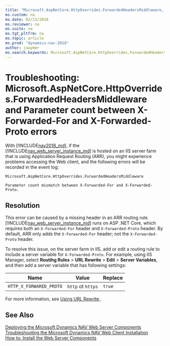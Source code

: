```yaml
---
title: "Microsoft.AspNetCore.HttpOverrides.ForwardedHeadersMiddleware, parameter count mismatch error"
ms.custom: na
ms.date: 02/13/2018
ms.reviewer: na
ms.suite: na
ms.tgt_pltfrm: na
ms.topic: article
ms.prod: "dynamics-nav-2018"
author: jswymer
ms.search.keywords: Microsoft.AspNetCore.HttpOverrides.ForwardedHeadersMiddleware, Parameter count mismatch between X-Forwarded-For and X-Forwarded-Proto
---
```

# Troubleshooting: Microsoft.AspNetCore.HttpOverrides.ForwardedHeadersMiddleware and Parameter count between X-Forwarded-For and X-Forwarded-Proto errors 

With [!INCLUDE[nav2018_md](includes/nav2018_md.md)], if the [!INCLUDE[nav_web_server_instance_md](includes/nav_web_server_instance_md.md)] is hosted on an IIS server farm that is using Application Request Routing (ARR), you might experience problems accessing the Web client, and the following errors will be recorded in the event log:

`Microsoft.AspNetCore.HttpOverrides.ForwardedHeadersMiddleware`

`Parameter count mismatch between X-Forwarded-For and X-Forwarded-Proto.`

## Resolution  
This error can be caused by a missing header in an ARR routing rule. [!INCLUDE[nav_web_server_instance_md](includes/nav_web_server_instance_md.md)] runs on ASP .NET Core, which requires both an `X-Forwarded-For` header and `X-Forwarded-Proto` header. By default, ARR only adds the `X-Forwarded-For` header; not the `X-Forwarded-Proto` header.

To resolve this issue, on the server farm in IIS, add or edit a routing rule to include a server variable for `X-Forwarded-Proto`. For example, using IIS Manager, select **Routihg Rules** > **URL Rewrite** > **Edit** > **Server Variables**, and then add a server variable that has  following settings: 

|  Name  |  Value  |  Replace  |
|--------|---------|-----------|
|`HTTP_X_FORWARED_PROTO`|`http` ot `https`|`true`|

For more information, see [Using URL Rewrite ](https://docs.microsoft.com/iis/extensions/url-rewrite-module/using-url-rewrite-module-20).
  
## See Also  
 [Deploying the Microsoft Dynamics NAV Web Server Components](Deploying-the-Microsoft-Dynamics-NAV-Web-Server-Components.md)   
 [Troubleshooting the Microsoft Dynamics NAV Web Client Installation](Troubleshooting-the-Microsoft-Dynamics-NAV-Web-Client-Installation.md)   
 [How to: Install the Web Server Components](How-to--Install-the-Web-Server-Components.md)
